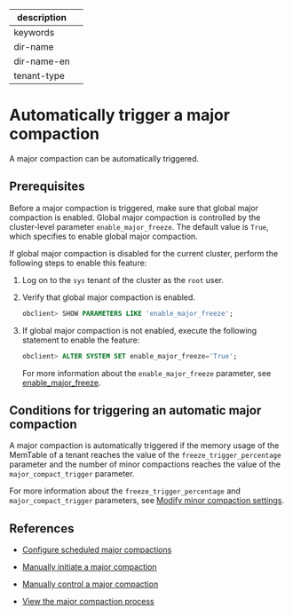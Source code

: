 | description ||
|---|---|
| keywords ||
| dir-name ||
| dir-name-en ||
| tenant-type ||

# Automatically trigger a major compaction

A major compaction can be automatically triggered.

## Prerequisites

Before a major compaction is triggered, make sure that global major compaction is enabled. Global major compaction is controlled by the cluster-level parameter `enable_major_freeze`. The default value is `True`, which specifies to enable global major compaction.

If global major compaction is disabled for the current cluster, perform the following steps to enable this feature:

1. Log on to the `sys` tenant of the cluster as the `root` user.

2. Verify that global major compaction is enabled.

   ```sql
   obclient> SHOW PARAMETERS LIKE 'enable_major_freeze';
   ```

3. If global major compaction is not enabled, execute the following statement to enable the feature:

   ```sql
   obclient> ALTER SYSTEM SET enable_major_freeze='True';
   ```

   For more information about the `enable_major_freeze` parameter, see [enable_major_freeze](../../../800.configuration-items-and-system-variables/100.system-configuration-items/300.cluster-level-configuration-items/7000.enable_major_freeze.md).

## Conditions for triggering an automatic major compaction

A major compaction is automatically triggered if the memory usage of the MemTable of a tenant reaches the value of the `freeze_trigger_percentage` parameter and the number of minor compactions reaches the value of the `major_compact_trigger` parameter.

For more information about the `freeze_trigger_percentage` and `major_compact_trigger` parameters, see [Modify minor compaction settings](../100.dump-management/500.modify-dump-configuration.md).

## References

* [Configure scheduled major compactions](../200.merge-management/300.scheduled-trigger-merge.md)

* [Manually initiate a major compaction](../200.merge-management/400.manually-trigger-a-merge.md)

* [Manually control a major compaction](../200.merge-management/500.manually-control-a-merge.md)

* [View the major compaction process](../200.merge-management/500.view-merge-process.md)
